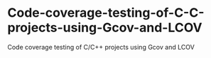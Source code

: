 # Code-coverage-testing-of-C-C-projects-using-Gcov-and-LCOV
Code coverage testing of C/C++ projects using Gcov and LCOV
